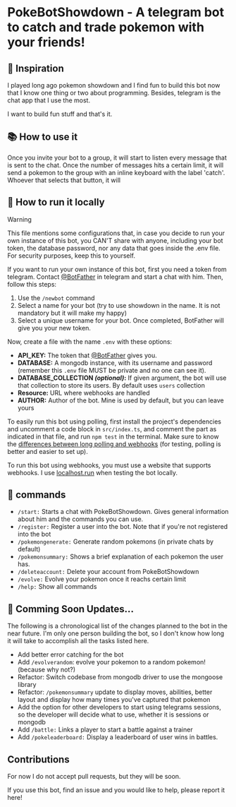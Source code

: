 # PokeBotShowdown - A telegram bot to catch and trade pokemon with your friends!

## 🌟 Inspiration

I played long ago pokemon showdown and I find fun to build this bot now that I know one thing or two about programming. Besides, telegram is the chat app that I use the most. 

I want to build fun stuff and that's it.

## 📚 How to use it

Once you invite your bot to a group, it will start to listen every message that is sent to the chat. Once the number of messages hits a certain limit, it will send a pokemon to the group with an inline keyboard with the label 'catch'. Whoever that selects that button, it will

## 🚀 How to run it locally

> [!WARNING]
> This file mentions some configurations that, in case you decide to run your own instance of this bot, you CAN'T share with anyone, including your bot token, the database password, nor any data that goes inside the .env file.
> For security purposes, keep this to yourself.

If you want to run your own instance of this bot, first you need a token from telegram. Contact [@BotFather](https://telegram.me/BotFather) in telegram and start a chat with him. Then, follow this steps:

1. Use the `/newbot` command 
2. Select a name for your bot (try to use showdown in the name. It is not mandatory but it will make my happy)
3. Select a unique username for your bot. Once completed, BotFather will give you your new token. 

Now, create a file with the name `.env`  with these options:
- **API_KEY:** The token that [@BotFather](https://telegram.me/BotFather) gives you.
- **DATABASE:** A mongodb instance, with its username and password (remember this `.env` file MUST be private and no one can see it).
- **DATABASE_COLLECTION *(optional)*:** If given argument, the bot will use that collection to store its users. By default uses `users` collection
- **Resource:** URL where webhooks are handled
- **AUTHOR:** Author of the bot. Mine is used by default, but you can leave yours

To easily run this bot using polling, first install the project's dependencies and uncomment a code block in `src/index.ts`, and comment the part as indicated in that file, and run `npm test` in the terminal. Make sure to know the [differences between long polling and webhooks](https://grammy.dev/guide/deployment-types) (for testing, polling is better and easier to set up).

To run this bot using webhooks, you must use a website that supports webhooks. I use [localhost.run](https://localhost.run/) when testing the bot locally.

## 👤 commands

- `/start:` Starts a chat with PokeBotShowdown. Gives general information about him and the commands you can use.
- `/register:` Register a user into the bot. Note that if you're not registered into the bot
- `/pokemongenerate:` Generate random pokemons (in private chats by default)
- `/pokemonsummary:` Shows a brief explanation of each pokemon the user has.
- `/deleteaccount:` Delete your account from PokeBotShowdown
- `/evolve:` Evolve your pokemon once it reachs certain limit
- `/help:` Show all commands

## 💪 Comming Soon Updates...

The following is a chronological list of the changes planned to the bot in the near future. I'm only one person building the bot, so I don't know how long it will take to accomplish all the tasks listed here.

- Add better error catching for the bot
- Add `/evolverandom`: evolve your pokemon to a random pokemon! (because why not?)
- Refactor: Switch codebase from mongodb driver to use the mongoose library
- Refactor: `/pokemonsummary` update to display moves, abilities, better layout and display how many times you've captured that pokemon
- Add the option for other developers to start using telegrams sessions, so the developer will decide what to use, whether it is sessions or mongodb
- Add `/battle:` Links a player to start a battle against a trainer
- Add `/pokeleaderboard:` Display a leaderboard of user wins in battles.

## Contributions

For now I do not accept pull requests, but they will be soon. 

If you use this bot, find an issue and you would like to help, please report it here! 
